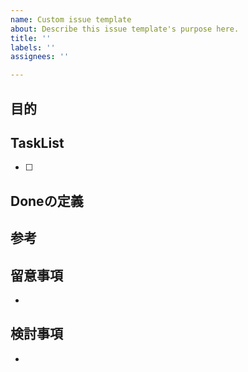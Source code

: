 ```yaml
---
name: Custom issue template
about: Describe this issue template's purpose here.
title: ''
labels: ''
assignees: ''

---
```


## 目的

## TaskList
+ [ ] 

## Doneの定義

## 参考

## 留意事項
+ 

## 検討事項
+
